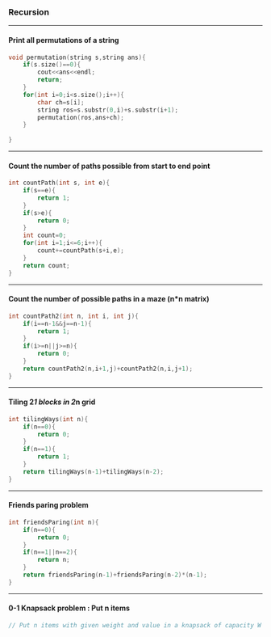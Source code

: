 ### Recursion

---

#### Print all permutations of a string

```cpp
void permutation(string s,string ans){
    if(s.size()==0){
        cout<<ans<<endl;
        return;
    }
    for(int i=0;i<s.size();i++){
        char ch=s[i];
        string ros=s.substr(0,i)+s.substr(i+1);
        permutation(ros,ans+ch);
    }
    
}
```

---

#### Count the number of paths possible from start to end point

```cpp
int countPath(int s, int e){
    if(s==e){
        return 1;
    }
    if(s>e){
        return 0;
    }
    int count=0;
    for(int i=1;i<=6;i++){
        count+=countPath(s+i,e);
    }
    return count;
}
```

---

#### Count the number of possible paths in a maze (n*n matrix)

```cpp
int countPath2(int n, int i, int j){
    if(i==n-1&&j==n-1){
        return 1;
    }
    if(i>=n||j>=n){
        return 0;
    }
    return countPath2(n,i+1,j)+countPath2(n,i,j+1);
}
```

---

#### Tiling 2*1 blocks in 2*n grid

```cpp
int tilingWays(int n){
    if(n==0){
        return 0;
    }
    if(n==1){
        return 1;
    }
    return tilingWays(n-1)+tilingWays(n-2);
}
```

---

#### Friends paring problem

```cpp
int friendsParing(int n){
    if(n==0){
        return 0;
    }
    if(n==1||n==2){
        return n;
    }
    return friendsParing(n-1)+friendsParing(n-2)*(n-1);
}
```

---

#### 0-1 Knapsack problem : Put n items 

```cpp
// Put n items with given weight and value in a knapsack of capacity W to get maximum total value in the knapsack 

